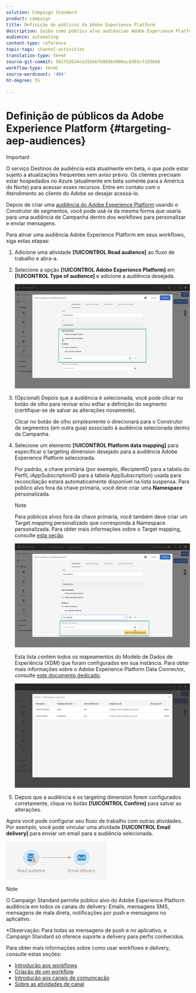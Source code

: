 ```yaml
---
solution: Campaign Standard
product: campaign
title: Definição de públicos da Adobe Experience Platform
description: Saiba como público alvo audiências Adobe Experience Platform em workflows.
audience: automating
content-type: reference
topic-tags: channel-activities
translation-type: tm+mt
source-git-commit: 501f52624ce253eb7b0d36d908ac8502cf1d3b48
workflow-type: tm+mt
source-wordcount: '404'
ht-degree: 5%

---
```



# Definição de públicos da Adobe Experience Platform {#targeting-aep-audiences}

>[!IMPORTANT]
>
>O serviço Destinos de audiência está atualmente em beta, o que pode estar sujeito a atualizações frequentes sem aviso prévio. Os clientes precisam estar hospedados no Azure (atualmente em beta somente para a América do Norte) para acessar esses recursos. Entre em contato com o Atendimento ao cliente do Adobe se desejar acessá-lo.

Depois de criar uma [audiência do Adobe Experience Platform](../../audiences/using/aep-about-audience-destinations-service.md) usando o Construtor de segmentos, você pode usá-la da mesma forma que usaria para uma audiência de Campanha dentro dos workflows para personalizar e enviar mensagens.

Para ativar uma audiência Adobe Experience Platform em seus workflows, siga estas etapas:

1. Adicione uma atividade **[!UICONTROL Read audience]** ao fluxo de trabalho e abra-a.

1. Selecione a opção **[!UICONTROL Adobe Experience Platform]** em **[!UICONTROL Type of audience]** e adicione a audiência desejada.

   ![](assets/aep_wkf_readaudience.png)

1. (Opcional) Depois que a audiência é selecionada, você pode clicar no botão de olho para revisar e/ou editar a definição do segmento (certifique-se de salvar as alterações novamente).

   Clicar no botão de olho simplesmente o direcionará para o Construtor de segmentos (em outra guia) associado à audiência selecionada dentro da Campanha.

1. Selecione um elemento **[!UICONTROL Platform data mapping]** para especificar o targeting dimension desejado para a audiência Adobe Experience Platform selecionada.

   Por padrão, a chave primária (por exemplo, iRecipientID para a tabela do Perfil, iAppSubscriptionID para a tabela AppSubscription) usada para reconciliação estará automaticamente disponível na lista suspensa. Para público alvo fora da chave primária, você deve criar uma **Namespace** personalizada.

   >[!NOTE]
   >
   >Para públicos alvos fora da chave primária, você também deve criar um Target mapping personalizado que corresponda à Namespace personalizada. Para obter mais informações sobre o Target mapping, consulte [esta seção](../../administration/using/target-mappings-in-campaign.md).

   ![](assets/aep_wkf_readaudience_namespace.png)

   Esta lista contém todos os mapeamentos do Modelo de Dados de Experiência (XDM) que foram configurados em sua instância. Para obter mais informações sobre o Adobe Experience Platform Data Connector, consulte [este documento dedicado](../../developing/using/aep-about-data-connector.md).

   ![](assets/aep_wkf_readaudience_namespace2.png)

1. Depois que a audiência e os targeting dimension forem configurados corretamente, clique no botão **[!UICONTROL Confirm]** para salvar as alterações.

Agora você pode configurar seu fluxo de trabalho com outras atividades. Por exemplo, você pode vincular uma atividade **[!UICONTROL Email delivery]** para enviar um email para a audiência selecionada.

![](assets/aep_wkf_email.png)

>[!NOTE]
>
>O Campaign Standard permite público alvo do Adobe Experience Platform audiência em todos os canais do delivery: Emails, mensagens SMS, mensagens de mala direta, notificações por push e mensagens no aplicativo.
>
>*Observação: Para todas as mensagens de push e no aplicativo, o Campaign Standard só oferece suporte a delivery para perfis conhecidos.

Para obter mais informações sobre como usar workflows e delivery, consulte estas seções:

* [Introdução aos workflows](../../automating/using/get-started-workflows.md)
* [Criação de um workflow](../../automating/using/building-a-workflow.md)
* [Introdução aos canais de comunicação](../../channels/using/get-started-communication-channels.md)
* [Sobre as atividades de canal](../../automating/using/about-channel-activities.md)
